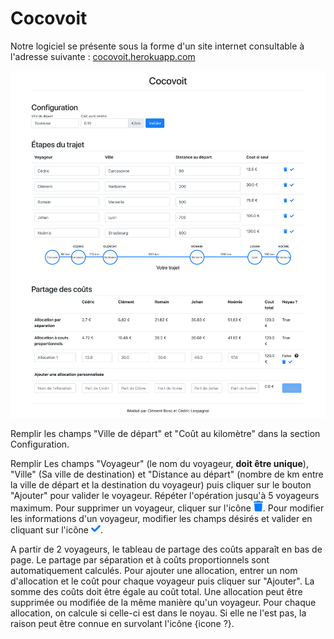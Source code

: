 # Cocovoit

Notre logiciel se présente sous la forme d'un site internet consultable à l'adresse suivante : [cocovoit.herokuapp.com](http://cocovoit.herokuapp.com/)

![Cocovoit](static/img/screen.png)

Remplir les champs "Ville de départ" et "Coût au kilomètre" dans la section Configuration. 

Remplir Les champs "Voyageur" (le nom du voyageur, **doit être unique**), "Ville" (Sa ville de destination) et "Distance au départ" (nombre de km entre la ville de départ et la destination du voyageur) puis cliquer sur le bouton "Ajouter" pour valider le voyageur. Répéter l'opération jusqu'à 5 voyageurs maximum. Pour supprimer un voyageur, cliquer sur l'icône ![icone poubelle](static/img/trash-solid.png). Pour modifier les informations d'un voyageur, modifier les champs désirés et valider en cliquant sur l'icône ![icone valider](static/img/check-solid.png).
 
A partir de 2 voyageurs, le tableau de partage des coûts apparaît en bas de page. Le partage par séparation et à coûts proportionnels sont automatiquement calculés. Pour ajouter une allocation, entrer un nom d'allocation et le coût pour chaque voyageur puis cliquer sur "Ajouter". La somme des coûts doit être égale au coût total. Une allocation peut être supprimée ou modifiée de la même manière qu'un voyageur. Pour chaque allocation, on calcule si celle-ci est dans le noyau. Si elle ne l'est pas, la raison peut être connue en survolant l'icône {icone ?}.
